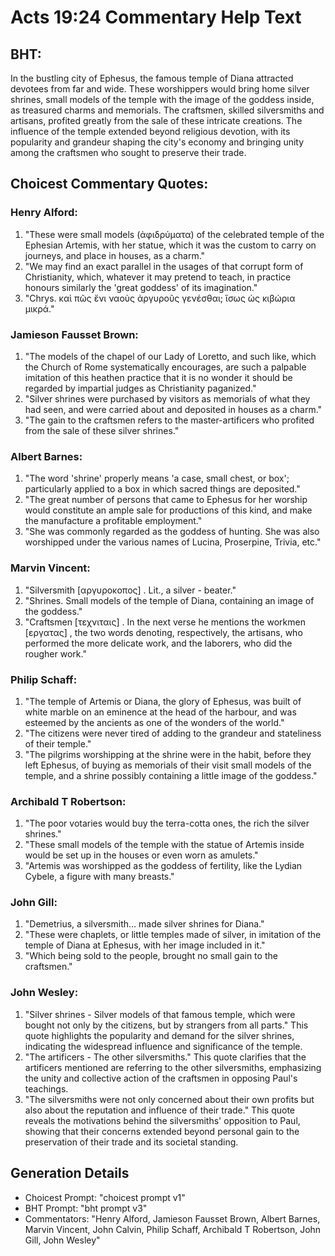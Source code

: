 # Acts 19:24 Commentary Help Text

## BHT:
In the bustling city of Ephesus, the famous temple of Diana attracted devotees from far and wide. These worshippers would bring home silver shrines, small models of the temple with the image of the goddess inside, as treasured charms and memorials. The craftsmen, skilled silversmiths and artisans, profited greatly from the sale of these intricate creations. The influence of the temple extended beyond religious devotion, with its popularity and grandeur shaping the city's economy and bringing unity among the craftsmen who sought to preserve their trade.

## Choicest Commentary Quotes:
### Henry Alford:
1. "These were small models (ἀφιδρύματα) of the celebrated temple of the Ephesian Artemis, with her statue, which it was the custom to carry on journeys, and place in houses, as a charm."
2. "We may find an exact parallel in the usages of that corrupt form of Christianity, which, whatever it may pretend to teach, in practice honours similarly the 'great goddess' of its imagination."
3. "Chrys. καὶ πῶς ἔνι ναοὺς ἀργυροῦς γενέσθαι; ἴσως ὡς κιβώρια μικρά."

### Jamieson Fausset Brown:
1. "The models of the chapel of our Lady of Loretto, and such like, which the Church of Rome systematically encourages, are such a palpable imitation of this heathen practice that it is no wonder it should be regarded by impartial judges as Christianity paganized."
2. "Silver shrines were purchased by visitors as memorials of what they had seen, and were carried about and deposited in houses as a charm."
3. "The gain to the craftsmen refers to the master-artificers who profited from the sale of these silver shrines."

### Albert Barnes:
1. "The word 'shrine' properly means 'a case, small chest, or box'; particularly applied to a box in which sacred things are deposited."
2. "The great number of persons that came to Ephesus for her worship would constitute an ample sale for productions of this kind, and make the manufacture a profitable employment."
3. "She was commonly regarded as the goddess of hunting. She was also worshipped under the various names of Lucina, Proserpine, Trivia, etc."

### Marvin Vincent:
1. "Silversmith [αργυροκοπος] . Lit., a silver - beater."
2. "Shrines. Small models of the temple of Diana, containing an image of the goddess."
3. "Craftsmen [τεχνιταις] . In the next verse he mentions the workmen [εργατας] , the two words denoting, respectively, the artisans, who performed the more delicate work, and the laborers, who did the rougher work."

### Philip Schaff:
1. "The temple of Artemis or Diana, the glory of Ephesus, was built of white marble on an eminence at the head of the harbour, and was esteemed by the ancients as one of the wonders of the world." 
2. "The citizens were never tired of adding to the grandeur and stateliness of their temple." 
3. "The pilgrims worshipping at the shrine were in the habit, before they left Ephesus, of buying as memorials of their visit small models of the temple, and a shrine possibly containing a little image of the goddess."

### Archibald T Robertson:
1. "The poor votaries would buy the terra-cotta ones, the rich the silver shrines." 
2. "These small models of the temple with the statue of Artemis inside would be set up in the houses or even worn as amulets." 
3. "Artemis was worshipped as the goddess of fertility, like the Lydian Cybele, a figure with many breasts."

### John Gill:
1. "Demetrius, a silversmith... made silver shrines for Diana." 
2. "These were chaplets, or little temples made of silver, in imitation of the temple of Diana at Ephesus, with her image included in it."
3. "Which being sold to the people, brought no small gain to the craftsmen."

### John Wesley:
1. "Silver shrines - Silver models of that famous temple, which were bought not only by the citizens, but by strangers from all parts." This quote highlights the popularity and demand for the silver shrines, indicating the widespread influence and significance of the temple.
2. "The artificers - The other silversmiths." This quote clarifies that the artificers mentioned are referring to the other silversmiths, emphasizing the unity and collective action of the craftsmen in opposing Paul's teachings.
3. "The silversmiths were not only concerned about their own profits but also about the reputation and influence of their trade." This quote reveals the motivations behind the silversmiths' opposition to Paul, showing that their concerns extended beyond personal gain to the preservation of their trade and its societal standing.


## Generation Details
- Choicest Prompt: "choicest prompt v1"
- BHT Prompt: "bht prompt v3"
- Commentators: "Henry Alford, Jamieson Fausset Brown, Albert Barnes, Marvin Vincent, John Calvin, Philip Schaff, Archibald T Robertson, John Gill, John Wesley"
